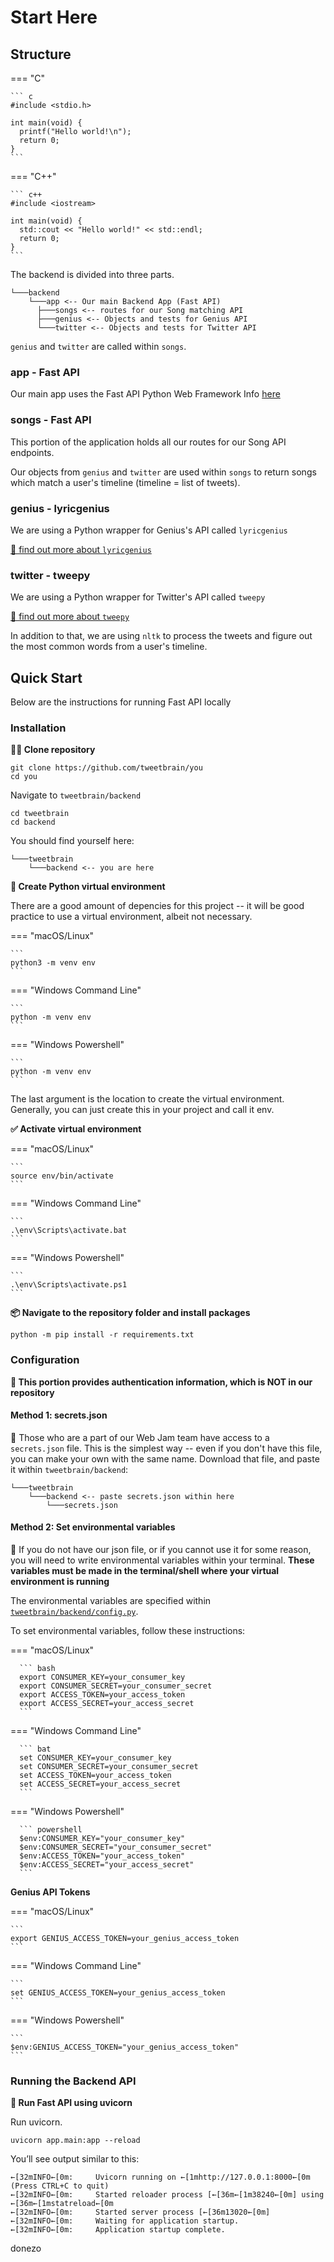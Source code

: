 # Start Here

## Structure

=== "C"

    ``` c
    #include <stdio.h>

    int main(void) {
      printf("Hello world!\n");
      return 0;
    }
    ```

=== "C++"

    ``` c++
    #include <iostream>

    int main(void) {
      std::cout << "Hello world!" << std::endl;
      return 0;
    }
    ```




The backend is divided into three parts.
```
└───backend
    └───app <-- Our main Backend App (Fast API)
      ├───songs <-- routes for our Song matching API
      ├───genius <-- Objects and tests for Genius API
      └───twitter <-- Objects and tests for Twitter API
```
`genius` and `twitter` are called within `songs`.


### app - Fast API
Our main app uses the Fast API Python Web Framework
Info [here](https://docs.tweetbrain.tisuela.com/backend/fastapi/)

### songs - Fast API
This portion of the application holds all our routes for our Song API endpoints.

Our objects from `genius` and `twitter` are used within `songs` to return songs which match a user's timeline (timeline = list of tweets).

### genius - lyricgenius

We are using a Python wrapper for Genius's API called `lyricgenius`

[🧠 find out more about `lyricgenius`](https://lyricsgenius.readthedocs.io/en/master/)

### twitter - tweepy

We are using a Python wrapper for Twitter's API called `tweepy`

[🧠 find out more about `tweepy`](http://docs.tweepy.org/en/latest/)

In addition to that, we are using `nltk` to process the tweets and figure out the most common words from a user's timeline.


## Quick Start
Below are the instructions for running Fast API locally

### Installation
**👩‍👧 Clone repository**
```
git clone https://github.com/tweetbrain/you
cd you
```

Navigate to `tweetbrain/backend`
```
cd tweetbrain
cd backend
```

You should find yourself here:
```
└───tweetbrain
    └───backend <-- you are here
```

**🐍 Create Python virtual environment**

There are a good amount of depencies for this project -- it will be good practice to use a virtual environment, albeit not necessary.

=== "macOS/Linux"

    ```
    python3 -m venv env
    ```

=== "Windows Command Line"

    ```
    python -m venv env
    ```

=== "Windows Powershell"

    ```
    python -m venv env
    ```

The last argument is the location to create the virtual environment. Generally, you can just create this in your project and call it env.


**✅ Activate virtual environment**

=== "macOS/Linux"

    ```
    source env/bin/activate
    ```

=== "Windows Command Line"

    ```
    .\env\Scripts\activate.bat
    ```

=== "Windows Powershell"

    ```
    .\env\Scripts\activate.ps1
    ```


**📦 Navigate to the repository folder and install packages**

```
python -m pip install -r requirements.txt
```


### Configuration
**🔐 This portion provides authentication information, which is NOT in our repository**

#### Method 1: secrets.json

💾 Those who are a part of our Web Jam team have access to a `secrets.json` file. This is the simplest way -- even if you don't have this file, you can make your own with the same name.
Download that file, and paste it within `tweetbrain/backend`:
```
└───tweetbrain
    └───backend <-- paste secrets.json within here
        └───secrets.json
```

#### Method 2: Set environmental variables

🌳 If you do not have our json file, or if you cannot use it for some reason, you will need to write environmental variables within your terminal. **These variables must be made in the terminal/shell where your virtual environment is running**

The environmental variables are specified within [`tweetbrain/backend/config.py`](https://github.com/tweetbrain/you/blob/main/tweetbrain/backend/app/config.py).

To set environmental variables, follow these instructions:

=== "macOS/Linux"

      ``` bash
      export CONSUMER_KEY=your_consumer_key
      export CONSUMER_SECRET=your_consumer_secret
      export ACCESS_TOKEN=your_access_token
      export ACCESS_SECRET=your_access_secret
      ```

=== "Windows Command Line"

      ``` bat
      set CONSUMER_KEY=your_consumer_key
      set CONSUMER_SECRET=your_consumer_secret
      set ACCESS_TOKEN=your_access_token
      set ACCESS_SECRET=your_access_secret
      ```

=== "Windows Powershell"

      ``` powershell
      $env:CONSUMER_KEY="your_consumer_key"
      $env:CONSUMER_SECRET="your_consumer_secret"
      $env:ACCESS_TOKEN="your_access_token"
      $env:ACCESS_SECRET="your_access_secret"
      ```

**Genius API Tokens**

=== "macOS/Linux"

    ```
    export GENIUS_ACCESS_TOKEN=your_genius_access_token
    ```

=== "Windows Command Line"

    ```
    set GENIUS_ACCESS_TOKEN=your_genius_access_token
    ```

=== "Windows Powershell"

    ```
    $env:GENIUS_ACCESS_TOKEN="your_genius_access_token"
    ```

### Running the Backend API

**🦄 Run Fast API using uvicorn**

Run uvicorn.
```
uvicorn app.main:app --reload
```

You’ll see output similar to this:

```
←[32mINFO←[0m:     Uvicorn running on ←[1mhttp://127.0.0.1:8000←[0m (Press CTRL+C to quit)
←[32mINFO←[0m:     Started reloader process [←[36m←[1m38240←[0m] using ←[36m←[1mstatreload←[0m
←[32mINFO←[0m:     Started server process [←[36m13020←[0m]
←[32mINFO←[0m:     Waiting for application startup.
←[32mINFO←[0m:     Application startup complete.
```
donezo
